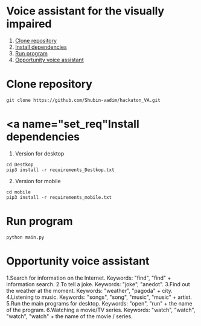 # Voice assistant for the visually impaired

1. [Clone repository](#clone)
2. [Install dependencies](#set_req)
3. [Run program](#run)
4. [Opportunity voice assistant](#opportunity)

# <a name="clone">Clone repository</a>
```
git clone https://github.com/Shubin-vadim/hackaton_VA.git
```
# <a name="set_req"Install dependencies</a>

1. Version for desktop
```
cd Destkop
pip3 install -r requirements_Destkop.txt
```
2. Version for mobile
```
cd mobile
pip3 install -r requirements_mobile.txt
```
# <a name="run">Run program</a>
```
python main.py
```
# <a name="opportunity">Opportunity voice assistant</a>
1.Search for information on the Internet. Keywords: "find", "find" + information search.
2.To tell a joke. Keywords: "joke", "anedot".
3.Find out the weather at the moment. Keywords: "weather", "pagoda" + city.
4.Listening to music. Keywords: "songs", "song", "music", "music" + artist.
5.Run the main programs for desktop. Keywords: "open", "run" + the name of the program.
6.Watching a movie/TV series. Keywords: "watch", "watch", "watch", "watch" + the name of the movie / series.

